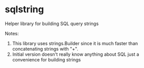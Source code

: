 # sqlstring
Helper library for building SQL query strings

Notes:

1. This library uses strings.Builder since it is much faster than concatenating strings with "+".
1. Initial version doesn't really know anything about SQL just a convenience for building strings
